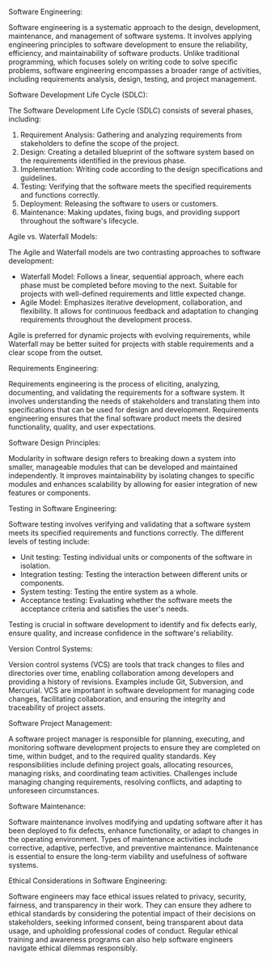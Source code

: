 Software Engineering:

Software engineering is a systematic approach to the design, development, maintenance, and management of software systems. It involves applying engineering principles to software development to ensure the reliability, efficiency, and maintainability of software products. Unlike traditional programming, which focuses solely on writing code to solve specific problems, software engineering encompasses a broader range of activities, including requirements analysis, design, testing, and project management.

Software Development Life Cycle (SDLC):

The Software Development Life Cycle (SDLC) consists of several phases, including:

1. Requirement Analysis: Gathering and analyzing requirements from stakeholders to define the scope of the project.
2. Design: Creating a detailed blueprint of the software system based on the requirements identified in the previous phase.
3. Implementation: Writing code according to the design specifications and guidelines.
4. Testing: Verifying that the software meets the specified requirements and functions correctly.
5. Deployment: Releasing the software to users or customers.
6. Maintenance: Making updates, fixing bugs, and providing support throughout the software's lifecycle.

Agile vs. Waterfall Models:

The Agile and Waterfall models are two contrasting approaches to software development:

- Waterfall Model: Follows a linear, sequential approach, where each phase must be completed before moving to the next. Suitable for projects with well-defined requirements and little expected change.
- Agile Model: Emphasizes iterative development, collaboration, and flexibility. It allows for continuous feedback and adaptation to changing requirements throughout the development process.

Agile is preferred for dynamic projects with evolving requirements, while Waterfall may be better suited for projects with stable requirements and a clear scope from the outset.

Requirements Engineering:

Requirements engineering is the process of eliciting, analyzing, documenting, and validating the requirements for a software system. It involves understanding the needs of stakeholders and translating them into specifications that can be used for design and development. Requirements engineering ensures that the final software product meets the desired functionality, quality, and user expectations.

Software Design Principles:

Modularity in software design refers to breaking down a system into smaller, manageable modules that can be developed and maintained independently. It improves maintainability by isolating changes to specific modules and enhances scalability by allowing for easier integration of new features or components.

Testing in Software Engineering:

Software testing involves verifying and validating that a software system meets its specified requirements and functions correctly. The different levels of testing include:
- Unit testing: Testing individual units or components of the software in isolation.
- Integration testing: Testing the interaction between different units or components.
- System testing: Testing the entire system as a whole.
- Acceptance testing: Evaluating whether the software meets the acceptance criteria and satisfies the user's needs.

Testing is crucial in software development to identify and fix defects early, ensure quality, and increase confidence in the software's reliability.

Version Control Systems:

Version control systems (VCS) are tools that track changes to files and directories over time, enabling collaboration among developers and providing a history of revisions. Examples include Git, Subversion, and Mercurial. VCS are important in software development for managing code changes, facilitating collaboration, and ensuring the integrity and traceability of project assets.

Software Project Management:

A software project manager is responsible for planning, executing, and monitoring software development projects to ensure they are completed on time, within budget, and to the required quality standards. Key responsibilities include defining project goals, allocating resources, managing risks, and coordinating team activities. Challenges include managing changing requirements, resolving conflicts, and adapting to unforeseen circumstances.

Software Maintenance:

Software maintenance involves modifying and updating software after it has been deployed to fix defects, enhance functionality, or adapt to changes in the operating environment. Types of maintenance activities include corrective, adaptive, perfective, and preventive maintenance. Maintenance is essential to ensure the long-term viability and usefulness of software systems.

Ethical Considerations in Software Engineering:

Software engineers may face ethical issues related to privacy, security, fairness, and transparency in their work. They can ensure they adhere to ethical standards by considering the potential impact of their decisions on stakeholders, seeking informed consent, being transparent about data usage, and upholding professional codes of conduct. Regular ethical training and awareness programs can also help software engineers navigate ethical dilemmas responsibly.
